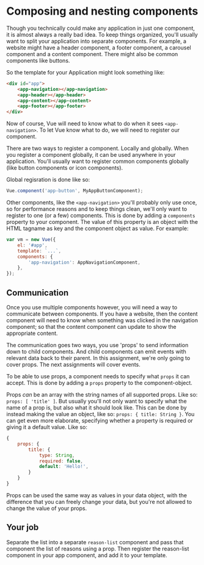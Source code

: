 # Composing and nesting components

Though you technically could make any application in just one component, it is almost always a really bad idea. To keep things organized, you'll usually want to split your application into separate components. For example, a website might have a header component, a footer component, a carousel component and a content component. There might also be common components like buttons.

So the template for your Application might look something like:

```html
<div id="app">
    <app-navigation></app-navigation>
    <app-header></app-header>
    <app-content></app-content>
    <app-footer></app-footer>
</div>
```

Now of course, Vue will need to know what to do when it sees `<app-navigation>`. To let Vue know what to do, we will need to register our component.

There are two ways to register a component. Locally and globally. When you register a component globally, it can be used anywhere in your application. You'll usually want to register common components globally (like button components or icon components).

Global regisration is done like so:

```javascript
Vue.component('app-button', MyAppButtonComponent);
```

Other components, like the `<app-navigation>` you'll probably only use once, so for performance reasons and to keep things clean, we'll only want to register to one (or a few) components. This is done by adding a `components` property to your component. The value of this property is an object with the HTML tagname as key and the component object as value. For example:

```javascript
var vm = new Vue({
    el: '#app',
    template: `...`,
    components: {
        'app-navigation': AppNavigationComponent,
    },
});
```

## Communication

Once you use multiple components however, you will need a way to communicate between components. If you have a website, then the content component will need to know when something was clicked in the navigation component; so that the content component can update to show the appropriate content.

The communication goes two ways, you use 'props' to send information down to child components. And child components can emit events with relevant data back to their parent. In this assignment, we're only going to cover props. The next assignments will cover events.

To be able to use props, a component needs to specify what `props` it can accept. This is done by adding a `props` property to the component-object.

Props *can* be an array with the string names of all supported props. Like so:
`props: [ 'title' ]`. But usually you'll not only want to specify what the name of a prop is, but also what it should look like. This can be done by instead making the value an object, like so: `props: { title: String }`. You can get even more elaborate, specifying whether a property is required or giving it a default value. Like so:
```javascript
{
    props: {
        title: {
            type: String,
            required: false,
            default: 'Hello!',
        }
    }
}
```

Props can be used the same way as values in your data object, with the difference that you can freely change your data, but you're not allowed to change the value of your props.

## Your job

Separate the list into a separate `reason-list` component and pass that component the list of reasons using a prop. Then register the reason-list component in your app component, and add it to your template.